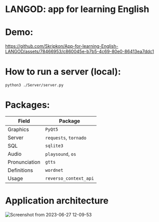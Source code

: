 # LANGOD: app for learning English

# Demo:

https://github.com/Skripkon/App-for-learning-English-LANGOD/assets/78466953/c860045e-b7b5-4c69-80e0-86413ea7ddc1

# How to run a server (local):

```python3 ./Server/server.py``` 

# Packages:

| Field         | Package               |
| ------------- | --------------------- |
| Graphics      | ```PyQt5```                 |
| Server        | ```requests```, ```tornado```     |
| SQL           | ```sqlite3```               |
| Audio         | ```playsound```, ```os```         |
| Pronunciation | ```gtts```                  |
| Definitions   | ```wordnet```               |
| Usage         | ```reverso_context_api```   |

# Application architecture

![Screenshot from 2023-06-27 12-09-53](https://github.com/Skripkon/App-for-learning-English-LANGOD/assets/78466953/974dcee5-2ded-4d6b-90d1-2c5f660333f1)
